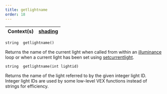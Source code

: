 ```yaml
---
title: getlightname
order: 18
---
```

| Context(s) | [shading](../contexts/shading.html) |
| --- | --- |

`string  getlightname()`

Returns the name of the current light when called from within an
[illuminance](illuminance.html "Loops through all light sources in the scene, calling the light shader for each light source to set the Cl and L global variables.") loop or when a current light has been set using
[setcurrentlight](setcurrentlight.html "Sets the current light").

`string  getlightname(int lightid)`

Returns the name of the light referred to by the given integer
light ID. Integer light IDs are used by some low-level VEX functions
instead of strings for efficiency.
